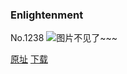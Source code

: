 ### Enlightenment
No.1238
![图片不见了~~~](https://imgs.xkcd.com/comics/enlightenment.png)

[原址](https://xkcd.com//1238) [下载](https://imgs.xkcd.com/comics/enlightenment.png)

